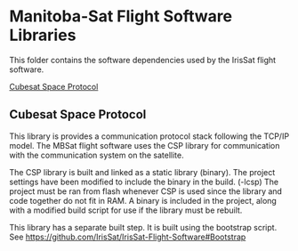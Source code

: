 # Manitoba-Sat Flight Software Libraries

This folder contains the software dependencies used by the IrisSat flight software.

[Cubesat Space Protocol](#cubesat-space-protocol])


## Cubesat Space Protocol

This library is provides a communication protocol stack following the TCP/IP model. The MBSat flight software uses the CSP library for communication with the communication system on the satellite.

The CSP library is built and linked as a static library (binary).
The project settings have been modified to include the binary in the build. (-lcsp)
The project must be ran from flash whenever CSP is used since the library and code together do not fit in RAM.
A binary is included in the project, along with a modified build script for use if the library must be rebuilt.

This library has a separate built step. It is built using the bootstrap script. See https://github.com/IrisSat/IrisSat-Flight-Software#Bootstrap

